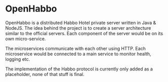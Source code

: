 # OpenHabbo
OpenHabbo is a distributed Habbo Hotel private server written in Java & NodeJS. The idea behind the project is to create a server architecture similar to the official servers. Each component of the server would be on its own micro-service. 

The microservices communicate with each other using HTTP. Each microservice would be connected to a main service to monitor health, logging etc.

The implementation of the Habbo protocol is currently only added as a placeholder, none of that stuff is final.


